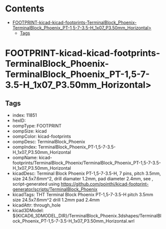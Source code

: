 



Contents
========

* [FOOTPRINT-kicad-kicad-footprints-TerminalBlock_Phoenix-TerminalBlock_Phoenix_PT-1,5-7-3.5-H_1x07_P3.50mm_Horizontal>](#footprint-kicad-kicad-footprints-terminalblock_phoenix-terminalblock_phoenix_pt-15-7-35-h_1x07_p350mm_horizontal)
	* [Tags](#tags)

# FOOTPRINT-kicad-kicad-footprints-TerminalBlock_Phoenix-TerminalBlock_Phoenix_PT-1,5-7-3.5-H_1x07_P3.50mm_Horizontal>

## Tags

- index: 11851
- hexID: 
- oompType: FOOTPRINT
- oompSize: kicad
- oompColor: kicad-footprints
- oompDesc: TerminalBlock_Phoenix
- oompIndex: TerminalBlock_Phoenix_PT-1,5-7-3.5-H_1x07_P3.50mm_Horizontal
- oompName: kicad-footprints/TerminalBlock_Phoenix/TerminalBlock_Phoenix_PT-1,5-7-3.5-H_1x07_P3.50mm_Horizontal
- kicadDesc: Terminal Block Phoenix PT-1,5-7-3.5-H, 7 pins, pitch 3.5mm, size 24.5x7.6mm^2, drill diamater 1.2mm, pad diameter 2.4mm, see , script-generated using https://github.com/pointhi/kicad-footprint-generator/scripts/TerminalBlock_Phoenix
- kicadTags: THT Terminal Block Phoenix PT-1,5-7-3.5-H pitch 3.5mm size 24.5x7.6mm^2 drill 1.2mm pad 2.4mm
- kicadAttr: through_hole
- kicad3DModel: ${KICAD6_3DMODEL_DIR}/TerminalBlock_Phoenix.3dshapes/TerminalBlock_Phoenix_PT-1,5-7-3.5-H_1x07_P3.50mm_Horizontal.wrl
